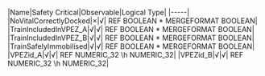 ﻿

|Name|Safety Critical|Observable|Logical Type|
|-----|
|NoVitalCorrectlyDocked|×|√| REF BOOLEAN  \* MERGEFORMAT BOOLEAN|
|TrainIncludedInVPEZ_A|√|√| REF BOOLEAN  \* MERGEFORMAT BOOLEAN|
|TrainIncludedInVPEZ_B|√|√| REF BOOLEAN  \* MERGEFORMAT BOOLEAN|
|TrainSafelyImmobilised|√|√| REF BOOLEAN  \* MERGEFORMAT BOOLEAN|
|VPEZid_A|√|√| REF NUMERIC_32 \h NUMERIC_32|
|VPEZid_B|√|√| REF NUMERIC_32 \h NUMERIC_32|

